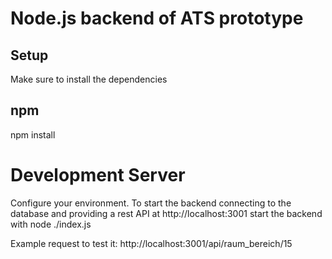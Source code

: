 # Node.js backend of ATS prototype

## Setup
Make sure to install the dependencies

## npm
npm install

# Development Server
Configure your environment.
To start the backend connecting to the database and providing a rest API at http://localhost:3001
start the backend with
node ./index.js

Example request to test it: http://localhost:3001/api/raum_bereich/15

